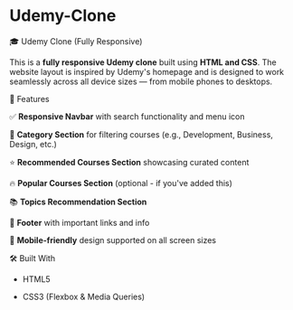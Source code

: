 # Udemy-Clone

🎓 Udemy Clone (Fully Responsive)

This is a **fully responsive Udemy clone** built using **HTML and CSS**. The website layout is inspired by Udemy's homepage and is designed to work seamlessly across all device sizes — from mobile phones to desktops.

 🔧 Features

 ✅ **Responsive Navbar** with search functionality and menu icon
 
 🧭 **Category Section** for filtering courses (e.g., Development, Business, Design, etc.)
 
 ⭐ **Recommended Courses Section** showcasing curated content
 
 🔥 **Popular Courses Section** (optional - if you've added this)
 
 📚 **Topics Recommendation Section**
 
 🔻 **Footer** with important links and info
 
 📱 **Mobile-friendly** design supported on all screen sizes

🛠️ Built With

* HTML5
  
* CSS3 (Flexbox & Media Queries)

